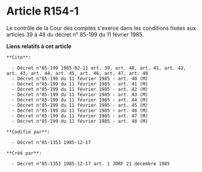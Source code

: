 # Article R154-1

Le contrôle de la Cour des comptes s'exerce dans les conditions fixées aux articles 39 à 48 du décret n° 85-199 du 11 février
1985.

**Liens relatifs à cet article**

	**Cite**:

	  - Décret n°85-199 1985-02-11 art. 39, art. 40, art. 41, art. 42, art. 43, art. 44, art. 45, art. 46, art. 47, art. 48
	  - Décret n°85-199 du 11 février 1985 - art. 40 (M)
	  - Décret n°85-199 du 11 février 1985 - art. 41 (M)
	  - Décret n°85-199 du 11 février 1985 - art. 42 (M)
	  - Décret n°85-199 du 11 février 1985 - art. 43 (M)
	  - Décret n°85-199 du 11 février 1985 - art. 44 (M)
	  - Décret n°85-199 du 11 février 1985 - art. 45 (M)
	  - Décret n°85-199 du 11 février 1985 - art. 46 (M)
	  - Décret n°85-199 du 11 février 1985 - art. 47 (M)
	  - Décret n°85-199 du 11 février 1985 - art. 48 (M)

	**Codifié par**:

	  - Décret n°85-1353 1985-12-17

	**Créé par**:

	  - Décret n°85-1353 1985-12-17 art. 1 JORF 21 décembre 1985
